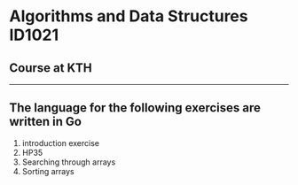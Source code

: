# Algorithms and Data Structures ID1021
## Course at KTH
---
## The language for the following exercises are written in Go
1. introduction exercise 
2. HP35
3. Searching through arrays
4. Sorting arrays

